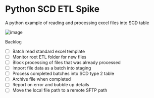 # Python SCD ETL Spike
A python example of reading and processing excel files into SCD table

![image](https://user-images.githubusercontent.com/2478826/195192854-d4062d33-51a4-4af0-9716-579ec66442f8.png)


Backlog
- [ ] Batch read standard excel template
- [ ] Monitor root ETL folder for new files
- [ ] Block processing of files that was already processed
- [ ] Import file data as a batch into staging
- [ ] Process completed batches into SCD type 2 table
- [ ] Archive file when completed
- [ ] Report on error and bubble up details
- [ ] Move the local file path to a remote SFTP path
